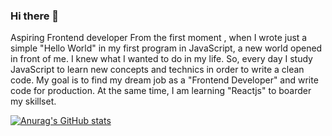 ### Hi there 👋

Aspiring Frontend developer
From the first moment , when I wrote just a simple "Hello World" in my first program in JavaScript, a new world opened in front of me. I knew what I wanted to do in my life. So, every day I study JavaScript to learn new concepts and technics in order to write a clean code.
My goal is to find my dream job as a "Frontend Developer" and write code for production.
At the same time, I am learning "Reactjs" to boarder my skillset.

[![Anurag's GitHub stats](https://github-readme-stats.vercel.app/api?username=stathislag)](https://github.com/anuraghazra/github-readme-stats)
